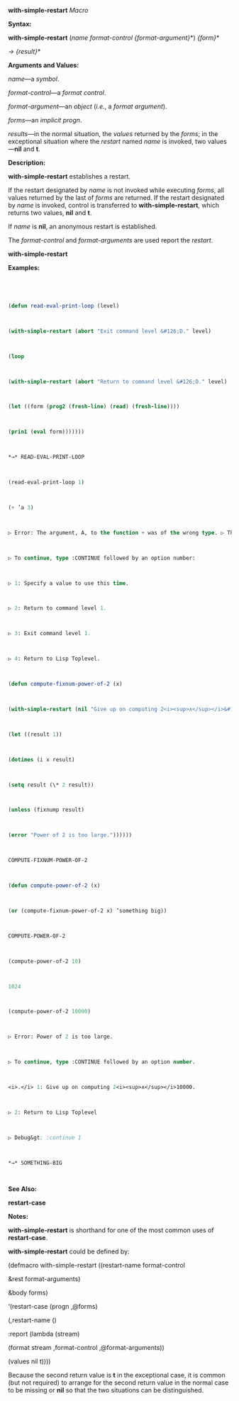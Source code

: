 **with-simple-restart** *Macro* 



**Syntax:** 



**with-simple-restart** (*name format-control \{format-argument\}*\*) *\{form\}*\* 



*→ \{result\}*\* 



**Arguments and Values:** 



*name*—a *symbol*. 



*format-control*—a *format control*. 



*format-argument*—an *object* (*i.e.*, a *format argument*). 



*forms*—an *implicit progn*. 



*results*—in the normal situation, the *values* returned by the *forms*; in the exceptional situation where the *restart* named *name* is invoked, two values—**nil** and **t**. 



**Description:** 



**with-simple-restart** establishes a restart. 



If the restart designated by *name* is not invoked while executing *forms*, all values returned by the last of *forms* are returned. If the restart designated by *name* is invoked, control is transferred to **with-simple-restart**, which returns two values, **nil** and **t**. 



If *name* is **nil**, an anonymous restart is established. 



The *format-control* and *format-arguments* are used report the *restart*. 







 



 



**with-simple-restart** 



**Examples:**
```lisp
 



(defun read-eval-print-loop (level) 



(with-simple-restart (abort "Exit command level &#126;D." level) 



(loop 



(with-simple-restart (abort "Return to command level &#126;D." level) 



(let ((form (prog2 (fresh-line) (read) (fresh-line)))) 



(prin1 (eval form))))))) 



*→* READ-EVAL-PRINT-LOOP 



(read-eval-print-loop 1) 



(+ ’a 3) 



▷ Error: The argument, A, to the function + was of the wrong type. ▷ The function expected a number. 



▷ To continue, type :CONTINUE followed by an option number: 



▷ 1: Specify a value to use this time. 



▷ 2: Return to command level 1. 



▷ 3: Exit command level 1. 



▷ 4: Return to Lisp Toplevel. 



(defun compute-fixnum-power-of-2 (x) 



(with-simple-restart (nil "Give up on computing 2<i><sup>∧</sup></i>&#126;D." x) 



(let ((result 1)) 



(dotimes (i x result) 



(setq result (\* 2 result)) 



(unless (fixnump result) 



(error "Power of 2 is too large.")))))) 



COMPUTE-FIXNUM-POWER-OF-2 



(defun compute-power-of-2 (x) 



(or (compute-fixnum-power-of-2 x) ’something big)) 



COMPUTE-POWER-OF-2 



(compute-power-of-2 10) 



1024 



(compute-power-of-2 10000) 



▷ Error: Power of 2 is too large. 



▷ To continue, type :CONTINUE followed by an option number. 



<i>.</i> 1: Give up on computing 2<i><sup>∧</sup></i>10000. 



▷ 2: Return to Lisp Toplevel 



▷ Debug&gt; :continue 1 



*→* SOMETHING-BIG 




```
**See Also:** 



**restart-case** 



**Notes:** 



**with-simple-restart** is shorthand for one of the most common uses of **restart-case**. 



 



 



**with-simple-restart** could be defined by: 



(defmacro with-simple-restart ((restart-name format-control 



&amp;rest format-arguments) 



&amp;body forms) 



‘(restart-case (progn ,@forms) 



(,restart-name () 



:report (lambda (stream) 



(format stream ,format-control ,@format-arguments)) 



(values nil t)))) 



Because the second return value is **t** in the exceptional case, it is common (but not required) to arrange for the second return value in the normal case to be missing or **nil** so that the two situations can be distinguished. 



